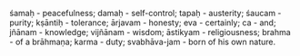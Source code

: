 śamaḥ - peacefulness; damaḥ - self-control; tapaḥ - austerity; śaucam - purity; kṣāntiḥ - tolerance; ārjavam - honesty; eva - certainly; ca - and; jñānam - knowledge; vijñānam - wisdom; āstikyam - religiousness; brahma - of a brāhmaṇa; karma - duty; svabhāva-jam - born of his own nature.